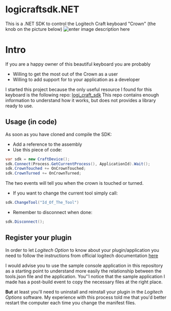 # logicraftsdk.NET
This is a .NET SDK to control the Logitech Craft keyboard "Crown" (the knob on the picture below)
![enter image description here](https://github.com/Logitech/logi_craft_sdk/blob/master/documentation/assets/craft.png)


# Intro
If you are a happy owner of this beautiful keyboard you are probably 
* Willing to get the most out of the Crown as a user
* Willing to add support for to your application as a developer

I started this project because the only useful resource I found for this keyboard is the following repo: [logi_craft_sdk](https://github.com/Logitech/logi_craft_sdk)
This repo contains  enough information to understand how it works, but does not provides a library ready to use.

## Usage (in code)
As soon as you have cloned and compile the SDK:
* Add a reference to the assembly
* Use this piece of code:
```csharp
var sdk = new CraftDevice();
sdk.Connect(Process.GetCurrentProcess(), ApplicationId).Wait();
sdk.CrownTouched += OnCrownTouched;
sdk.CrownTurned += OnCrownTurned;
```
The two events will tell you when the crown is touched or turned.
* If you want to change the current tool simply call:
```csharp
sdk.ChangeTool("Id_Of_The_Tool")
```
* Remember to disconnect when done:
```csharp
sdk.Disconnect();
``` 
## Register your plugin
In order to let _Logitech Option_ to know about your plugin/application you need to follow the instructions from official logitech documentation [here](https://github.com/Logitech/logi_craft_sdk/blob/master/samples/WinFormsCrownSample/README.md)

I would advise you to use the sample console application in this repository as a starting point to understand more easily the relationship between the tools.json file and the application.
You''l notice that the sample application I made has a post-build event to copy the necessary files at the right place.

**But** at least you'll need to uninstall and reinstall your plugin in the _Logitech Options_ software.  My experience with this process told me that you'd better restart the computer each time you change the manifest files.
